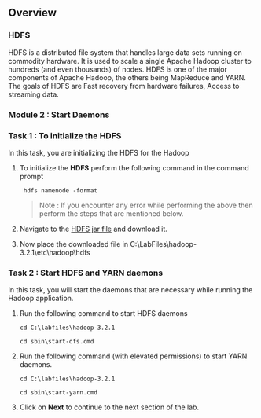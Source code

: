 
## Overview

### HDFS

HDFS is a distributed file system that handles large data sets running on commodity hardware. It is used to scale a single Apache Hadoop cluster to hundreds (and even thousands) of nodes. HDFS is one of the major components of Apache Hadoop, the others being MapReduce and YARN. The goals of HDFS are Fast recovery from hardware failures, Access to streaming data.
  
### Module 2 : Start Daemons

### Task 1 : To initialize the HDFS

In this task, you are initializing the HDFS for the Hadoop

1. To initialize the **HDFS** perform the following command in the command prompt 
   ```````
    hdfs namenode -format
   ```````
   >Note : If you encounter any error while performing the above then perform the steps that are mentioned below.
1. Navigate to the [HDFS jar file](https://github.com/FahaoTang/big-data/blob/master/hadoop-hdfs-3.2.1.jar) and download it.

1. Now place the downloaded file in C:\LabFiles\hadoop-3.2.1\etc\hadoop\hdfs

### Task 2 : Start HDFS and YARN daemons

In this task, you will start the daemons that are necessary while running the Hadoop application.

1. Run the following command to start HDFS daemons

   `````
   cd C:\labfiles\hadoop-3.2.1

   cd sbin\start-dfs.cmd
   `````
1. Run the following command (with elevated permissions) to start YARN daemons.
   ``````
   cd C:\labfiles\hadoop-3.2.1

   cd sbin\start-yarn.cmd
   ``````
1. Click on **Next** to continue to the next section of the lab.
